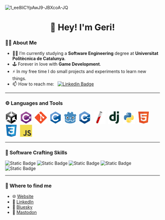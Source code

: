 ![1_ee8liCYpAwJ9-JBXcoA-JQ](https://github.com/GerardGascon/GerardGascon/assets/52170489/903f6b45-aeca-4d98-88a4-5d0bc5861e63)

<h1 align="center">👋 Hey! I'm Geri!</h1>

### 🧑‍💻&nbsp;About Me

- 🧑‍🎓 I’m currently studying a **Software Engineering** degree at **Universitat Politècnica de Catalunya**.
- 🕹️ Forever in love with **Game Development**.
- ⚡ In my free time I do small projects and experiments to learn new things.
- 📫 How to reach me: &nbsp; [![Linkedin Badge](https://img.shields.io/badge/-Gerard%20Gasc%C3%B3n-blue?style=flat&logo=Linkedin&logoColor=white)](https://www.linkedin.com/in/gerardgasconmoline)

---

### ⚙️&nbsp;Languages and Tools

<p>
<img src="https://github.com/devicons/devicon/blob/master/icons/unity/unity-original.svg" title="unity" alt="unity" width="40" height="40"/>&nbsp;
<img src="https://github.com/devicons/devicon/blob/master/icons/csharp/csharp-original.svg" title="csharp" alt="csharp" width="40" height="40"/>&nbsp;
<img src="https://github.com/devicons/devicon/blob/master/icons/git/git-original.svg" title="git" **alt="git" width="40" height="40"/>&nbsp;
<img src="https://github.com/devicons/devicon/blob/master/icons/c/c-original.svg" title="c" alt="c" width="40" height="40"/>&nbsp;
<img src="https://github.com/devicons/devicon/blob/master/icons/godot/godot-original.svg" title="godot" alt="godot" width="40" height="40"/>&nbsp;
<img src="https://github.com/devicons/devicon/blob/master/icons/cplusplus/cplusplus-original.svg" title="cplusplus"  alt="cplusplus" width="40" height="40"/>&nbsp;
<img src="https://github.com/devicons/devicon/blob/master/icons/jekyll/jekyll-original.svg" title="jekyll" alt="jekyll" width="40" height="40"/>&nbsp;
<img src="https://github.com/devicons/devicon/blob/master/icons/django/django-plain.svg" title="django" alt="django" width="40" height="40"/>&nbsp;
<img src="https://github.com/devicons/devicon/blob/master/icons/python/python-original.svg" title="python" alt="python" width="40" height="40"/>&nbsp;
<img src="https://github.com/devicons/devicon/blob/master/icons/html5/html5-original.svg" title="html5" alt="html5" width="40" height="40"/>&nbsp;
<img src="https://github.com/devicons/devicon/blob/master/icons/css3/css3-original.svg"  title="css3" alt="css3" width="40" height="40"/>&nbsp;
<img src="https://github.com/devicons/devicon/blob/master/icons/javascript/javascript-original.svg" title="javascript" alt="javascript" width="40" height="40"/>&nbsp;
</p>

---

### 🧠&nbsp;Software Crafting Skills

<p>
  <img alt="Static Badge" src="https://img.shields.io/badge/TDD-blueviolet?style=for-the-badge">
  <img alt="Static Badge" src="https://img.shields.io/badge/Pair%2FMob_Programming-crimson?style=for-the-badge">
  <img alt="Static Badge" src="https://img.shields.io/badge/Test_Automation-darkcyan?style=for-the-badge">
  <img alt="Static Badge" src="https://img.shields.io/badge/Refactoring-brown?style=for-the-badge">
  <img alt="Static Badge" src="https://img.shields.io/badge/Extreme%20Programming-darkolivegreen?style=for-the-badge">
</p>

---

### 🔗&nbsp;Where to find me

- 🌐&nbsp;[Website](https://gerardgascon.com/)
- 💼&nbsp;[LinkedIn](https://www.linkedin.com/in/gerardgasconmoline/)
- 🦋&nbsp;[Bluesky](https://bsky.app/profile/gerardgascon.com)
- 🦣&nbsp;[Mastodon](https://mastodon.gamedev.place/@geri)

